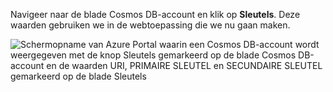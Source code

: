   Navigeer naar de blade Cosmos DB-account en klik op **Sleutels**. Deze waarden gebruiken we in de webtoepassing die we nu gaan maken.

![Schermopname van Azure Portal waarin een Cosmos DB-account wordt weergegeven met de knop Sleutels gemarkeerd op de blade Cosmos DB-account en de waarden URI, PRIMAIRE SLEUTEL en SECUNDAIRE SLEUTEL gemarkeerd op de blade Sleutels](./media/cosmos-db-keys/keys.png)


